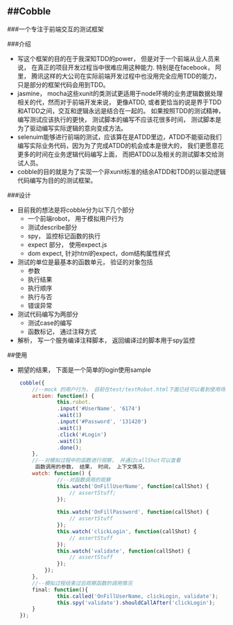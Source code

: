 ##Cobble
----
###一个专注于前端交互的测试框架

###介绍  
   
* 写这个框架的目的在于我深知TDD的power， 但是对于一个前端从业人员来说， 在真正的项目开发过程当中很难应用这种能力. 
特别是在facebook， 阿里， 腾讯这样的大公司在实际前端开发过程中也没用完全应用TDD的能力， 只是部分的框架代码会用到TDD。 
* jasmine， mocha这些xunit的类测试更适用于node环境的业务逻辑数据处理相关的代，然而对于前端开发来说， 更像ATDD,  或者更恰当的说是界于TDD和ATDD之间，交互和逻辑永远是结合在一起的。 如果按照TDD的测试精神， 编写测试应该执行的更快， 
测试脚本的编写不应该花很多时间， 测试脚本是为了驱动编写实际逻辑的意向变成方法。 
* selenuim能够进行前端的测试，应该算在是ATDD里边，ATDD不能驱动我们编写实际业务代码，因为为了完成ATDD的机会成本是很大的， 
我们更愿意花更多的时间在业务逻辑代码编写上面， 而把ATDD以及相关的测试脚本交给测试人员。  
* cobble的目的就是为了实现一个非xunit标准的结余ATDD和TDD的以驱动逻辑代码编写为目的的测试框架。  


###设计 

* 目前我的想法是将cobble分为以下几个部分  
    - 一个前端robot， 用于模拟用户行为  
    - 测试describe部分  
    - spy， 监控标记函数的执行
    - expect 部分， 使用expect.js
    - dom expect, 针对html的expect，dom结构属性样式
* 测试的单位是最基本的函数单元， 验证的对象包括
    - 参数
    - 执行结果
    - 执行顺序
    - 执行与否
    - 错误异常   
* 测试代码编写为两部分  
    - 测试case的编写  
    - 函数标记， 通过注释方式  
* 解析， 写一个服务编译注释脚本， 返回编译过的脚本用于spy监控  

##使用  
* 期望的结果， 下面是一个简单的login使用sample 
```javascript  
    cobble({ 
        //--mock 的用户行为， 目前在test/testRobot.html下面已经可以看到使用场景了, 使用promise A+模型极大的简化了异步行为的编写， 目前只有简单的click input wait方法 
        action: function() {
                this.robot.
                .input('#UserName', '6174')
                .wait(1)
                .input('#Password', '131420')
                .wait(1)
                .click('#Login')
                .wait(1)
                .done();
        },
        //--对模拟过程中的函数进行观察， 并通过callShot可以查看
         函数调用的参数， 结果， 时间， 上下文情况，
        watch: function() {
                //--对函数调用的观察
                this.watch('OnFillUserName', function(callShot) {
                    // assertStuff;
                });
                
                this.watch('OnFillPassword', function(callShot) {
                    // assertStuff
                });
                this.watch('clickLogin', function(callShot) {
                    // assertStuff
                });
                this.watch('validate', function(callShot) {
                    // assertStuff
                });
            });
        },
        //--模拟过程结束过后观察函数的调用情况
        final: function(){
                this.called('OnFillUserName, clickLogin, validate');
                this.spy('validate').shouldCallAfter('clickLogin');
        }
    });
```


